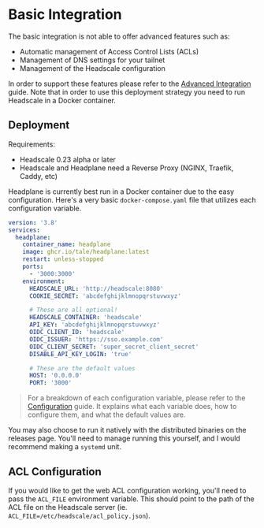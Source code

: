 # Basic Integration

The basic integration is not able to offer advanced features such as:
- Automatic management of Access Control Lists (ACLs)
- Management of DNS settings for your tailnet
- Management of the Headscale configuration

In order to support these features please refer to the [Advanced Integration](./docs/Advanced-Integration.md) guide.
Note that in order to use this deployment strategy you need to run Headscale in a Docker container.

## Deployment

Requirements:
- Headscale 0.23 alpha or later
- Headscale and Headplane need a Reverse Proxy (NGINX, Traefik, Caddy, etc)

Headplane is currently best run in a Docker container due to the easy configuration.
Here's a very basic `docker-compose.yaml` file that utilizes each configuration variable.

```yaml
version: '3.8'
services:
  headplane:
    container_name: headplane
    image: ghcr.io/tale/headplane:latest
    restart: unless-stopped
    ports:
      - '3000:3000'
    environment:
      HEADSCALE_URL: 'http://headscale:8080'
      COOKIE_SECRET: 'abcdefghijklmnopqrstuvwxyz'

      # These are all optional!
      HEADSCALE_CONTAINER: 'headscale'
      API_KEY: 'abcdefghijklmnopqrstuvwxyz'
      OIDC_CLIENT_ID: 'headscale'
      OIDC_ISSUER: 'https://sso.example.com'
      OIDC_CLIENT_SECRET: 'super_secret_client_secret'
      DISABLE_API_KEY_LOGIN: 'true'

      # These are the default values
      HOST: '0.0.0.0'
      PORT: '3000'
```

> For a breakdown of each configuration variable, please refer to the [Configuration](/docs/Configuration.md) guide. 
> It explains what each variable does, how to configure them, and what the default values are.

You may also choose to run it natively with the distributed binaries on the releases page.
You'll need to manage running this yourself, and I would recommend making a `systemd` unit.

## ACL Configuration
If you would like to get the web ACL configuration working, you'll need to pass the `ACL_FILE` environment variable.
This should point to the path of the ACL file on the Headscale server (ie. `ACL_FILE=/etc/headscale/acl_policy.json`).
